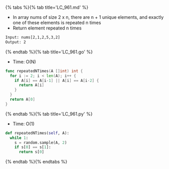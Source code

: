 {% tabs %}{% tab title='LC_961.md' %}

* In array nums of size 2 x n, there are n + 1 unique elements, and exactly one of these elements is repeated n times
* Return element repeated n times

```txt
Input: nums[2,1,2,5,3,2]
Output: 2
```

{% endtab %}{% tab title='LC_961.go' %}

* Time: O(N)

```go
func repeatedNTimes(A []int) int {
  for i := 2; i < len(A); i++ {
    if A[i] == A[i-1] || A[i] == A[i-2] {
      return A[i]
    }
  }
  return A[0]
}
```

{% endtab %}{% tab title='LC_961.py' %}

* Time: O(1)

```py
def repeatedNTimes(self, A):
  while 1:
    s = random.sample(A, 2)
    if s[0] == s[1]:
      return s[0]
```

{% endtab %}{% endtabs %}
